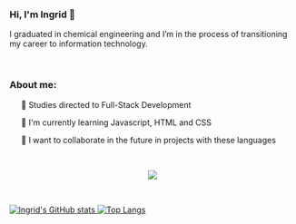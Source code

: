 ### <b> Hi, I'm Ingrid </b> 👋
I graduated in chemical engineering and I’m in the process of transitioning my career to information technology.

⠀

### About me:

⠀⠀:book: Studies directed to Full-Stack Development

⠀⠀🔭 I'm currently learning Javascript, HTML and CSS

⠀⠀🤝 I want to collaborate in the future in projects with these languages

⠀

[<p align=center><img src="https://img.shields.io/badge/linkedin-%230077B5.svg?&style=for-the-badge&logo=linkedin&logoColor=white" />](https://www.linkedin.com/in/ingnasc/)

⠀

[![Ingrid's GitHub stats](https://github-readme-stats.vercel.app/api?username=ingnasc&hide=contribs,prs&show_icons=true&theme=great-gatsby&include_all_commits&count_private&line_height=30) ](https://github.com/anuraghazra/github-readme-stats) [![Top Langs](https://github-readme-stats.vercel.app/api/top-langs/?username=ingnasc&theme=great-gatsby)](https://github.com/anuraghazra/github-readme-stats)



